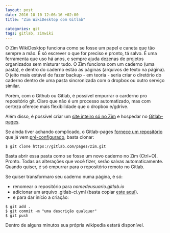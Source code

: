 ```yaml
---
layout: post
date: 2016-10-10 12:06:16 +02:00
title: "Zim WikiDesktop com Gitlab"

categories: git
tags: gitlab, zimwiki
---
```


O Zim WikiDesktop funciona como se fosse um papel e caneta que tão sempre a mão. É só escrever o que for 
preciso e pronto, tá salvo.
É uma ferramenta que uso há anos, e sempre ajuda dezenas de projetos organizados sem misturar tudo.
O Zim funciona com um caderno (uma pasta), e dentro do caderno estão as páginas (arquivos de texto na 
página). 
O jeito mais estável de fazer backup - em teoria -  seria criar o diretório do caderno dentro de uma 
pasta sincronizada com o dropbox ou outro serviço similar.

Porém, com o Github ou Gitlab, é possível empurrar o carderno pro reposítório git. Claro que não é um
processo automatizado, mas com certeza oferece mais flexibilidade que o dropbox e/gdrive.

Além disso, é possível criar um [site inteiro só no Zim](https://pages.gitlab.io/zim/) e hospedar no 
[Gitlab-pages](https://pages.gitlab.io/).

Se ainda tiver achando complicado, o Gitlab-pages [fornece um repositório](https://gitlab.com/groups/pages?_ga=1.27507708.1351007525.1474015941) que já vem [pré-configurado](https://gitlab.com/pages/zim), basta
clonar:

	$ git clone https://gitlab.com/pages/zim.git

Basta abrir essa pasta como se fosse um novo caderno no Zim (Ctrl+O). Pronto.
Todas as alterações que você fizer, serão salvas automaticamente. Quando quiser, é só empurrar para
o repositório remoto no Gitlab.

Se quiser transformaro seu caderno numa página, é só:

- renomear o repositório para *nomedeusuario.gitlab.io*
- adicionar um arquivo .gitlab-ci.yml (basta copiar [este aqui](https://gitlab.com/pages/zim/blob/master/.gitlab-ci.yml)).
- e para dar início a criação:

```
$ git add .	
$ git commit -m "uma descrição qualquer"  
$ git push 
```

Dentro de alguns minutos sua própria wikipedia estará disponível.
